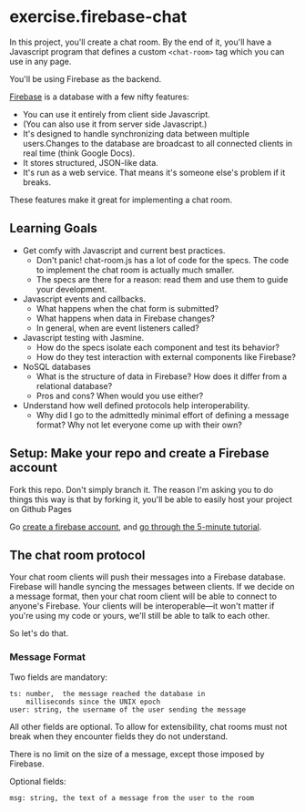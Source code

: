 # exercise.firebase-chat

In this project, you'll create a chat room. By the end of it, you'll have a
Javascript program that defines a custom `<chat-room>` tag which you can use
in any page. 

You'll be using Firebase as the backend.

[Firebase](http://www.firebase.com) is a database with a few nifty features:
  * You can use it entirely from client side Javascript.
  * (You can also use it from server side Javascript.)
  * It's designed to handle synchronizing data between multiple users.Changes
    to the database are broadcast to all connected clients in real time (think
    Google Docs).
  * It stores structured, JSON-like data.
  * It's run as a web service. That means it's someone else's problem if it breaks.

These features make it great for implementing a chat room.

## Learning Goals ##
  * Get comfy with Javascript and current best practices.
    - Don't panic! chat-room.js has a lot of code for the specs. The code to
      implement the chat room is actually much smaller.
    - The specs are there for a reason: read them and use them to guide your
      development.
  * Javascript events and callbacks.
    - What happens when the chat form is submitted?
    - What happens when data in Firebase changes?
    - In general, when are event listeners called?
  * Javascript testing with Jasmine.
    - How do the specs isolate each component and test its behavior?
    - How do they test interaction with external components like Firebase?
  * NoSQL databases
    - What is the structure of data in Firebase? How does it differ
      from a relational database?
    - Pros and cons? When would you use either?
  * Understand how well defined protocols help interoperability.
    - Why did I go to the admittedly minimal effort of defining a message
      format? Why not let everyone come up with their own?

## Setup: Make your repo and create a Firebase account ##

Fork this repo. Don't simply branch it. The reason I'm asking you to do things
this way is that by forking it, you'll be able to easily host your project on
Github Pages

Go [create a firebase account](https://www.firebase.com/account), and [go
through the 5-minute tutorial](https://www.firebase.com/tutorial/).


## The chat room protocol ##

Your chat room clients will push their messages into a Firebase database.
Firebase will handle syncing the messages between clients. If we decide on a
message format, then your chat room client will be able to connect to anyone's
Firebase. Your clients will be interoperable—it won't matter if you're using
my code or yours, we'll still be able to talk to each other.

So let's do that.

### Message Format ###

Two fields are mandatory:

    ts: number,  the message reached the database in
        milliseconds since the UNIX epoch
    user: string, the username of the user sending the message

All other fields are optional. To allow for extensibility, chat rooms must
not break when they encounter fields they do not understand.

There is no limit on the size of a message, except those imposed by Firebase.

Optional fields:

    msg: string, the text of a message from the user to the room
